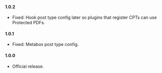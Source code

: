 #### 1.0.2
* Fixed: Hook post type config later so plugins that register CPTs can use Protected PDFs.

#### 1.0.1
* Fixed: Metabox post type config.

#### 1.0.0
* Official release.
